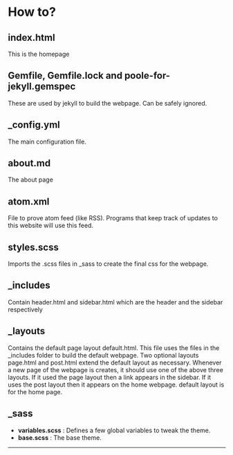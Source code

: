 # How to?

## index.html
This is the homepage

## Gemfile, Gemfile.lock and poole-for-jekyll.gemspec
These are used by jekyll to build the webpage. Can be safely ignored.

## \_config.yml
The main configuration file.

## about.md
The about page

## atom.xml
File to prove atom feed (like RSS). Programs that keep track of updates to this website will use this feed.

## styles.scss
Imports the .scss files in \_sass to create the final css for the webpage.

## \_includes
Contain header.html and sidebar.html which are the header and the sidebar respectively

## \_layouts
Contains the default page layout default.html. This file uses the files in the \_includes folder to build the default webpage.
Two optional layouts page.html and post.html extend the default layout as necessary.
Whenever a new page of the webpage is creates, it should use one of the above three layouts. 
If it used the page layout then a link appears in the sidebar. If it uses the post layout then it appears on the home webpage. default layout is for the home page.

## \_sass
* **variables.scss** : Defines a few global variables to tweak the theme.
* **base.scss** : The base theme.
* ****